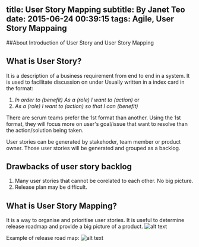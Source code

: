 title: User Story Mapping
subtitle: By Janet Teo
date: 2015-06-24 00:39:15
tags: Agile, User Story Mappaing
---

##About
Introduction of User Story and User Story Mapping

## What is User Story?
It is a description of a business requirement from end to end in a system. It is used to facilitate discussion on under
Usually written in a index card in the format:
1. *In order to (benefit) As a (role) I want to (action)*
	or
2. *As a (role) I want to (action) so that I can (benefit)*

There are scrum teams prefer the 1st format than another.
Using the 1st format, they will focus more on user's goal/issue that want to resolve than the action/solution being taken.

User stories can be generated by stakehoder, team member or product owner.
Those user stories will be generated and grouped as a backlog.

## Drawbacks of user story backlog
1. Many user stories that cannot be corelated to each other. No big picture.
2. Release plan may be difficult.

## What is User Story Mapping?
It is a way to organise and prioritise user stories. It is useful to determine release roadmap and provide a big picture of a product.
![alt text][logo]

[logo]: https://github.com/noahteam/blog/assets/images/story_map_diagram.png "User story map"



Example of release road map:
![alt text][logo]

[logo]: https://github.com/noahteam/blog/source/image/release_roadmap.png "User story map"


